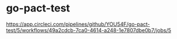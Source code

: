 # go-pact-test

https://app.circleci.com/pipelines/github/YOU54F/go-pact-test/5/workflows/49a2cdcb-7ca0-4614-a248-1e7807dbe0b7/jobs/5
